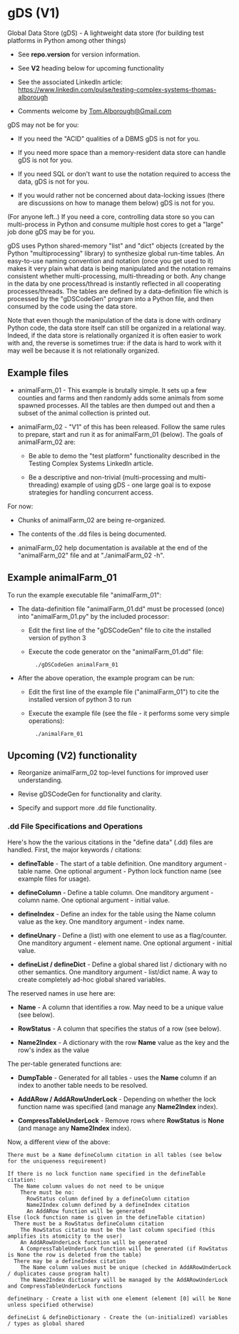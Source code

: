 # gDS (V1)

Global Data Store (gDS) - A lightweight data store (for building test platforms in Python among other things)

* See **repo.version** for version information.

* See **V2** heading below for upcoming functionality

* See the associated LinkedIn article: https://www.linkedin.com/pulse/testing-complex-systems-thomas-alborough

* Comments welcome by Tom.Alborough@Gmail.com

gDS may not be for you:

* If you need the "ACID" qualities of a DBMS gDS is not for you.
    
* If you need more space than a memory-resident data store can handle gDS is not for you.

* If you need SQL or don't want to use the notation required to access the data, gDS is not for you.
    
* If you would rather not be concerned about data-locking issues (there are discussions on how to manage them below) gDS is not for you.
    
(For anyone left..) If you need a core, controlling data store so you can multi-process in Python and consume multiple host cores to 
get a "large" job done gDS may be for you.

gDS uses Python shared-memory "list" and "dict" objects (created by the Python "multiprocessing" library) to synthesize global 
run-time tables. An easy-to-use naming convention and notation (once you get used to it) makes it very plain what data is being 
manipulated and the notation remains consistent whether multi-processing, multi-threading or both. Any change in the data by one 
process/thread is instantly reflected in all cooperating processes/threads. The tables are defined by a data-definition file which 
is processed by the "gDSCodeGen" program into a Python file, and then consumed by the code using the data store.

Note that even though the manipulation of the data is done with ordinary Python code, the data store itself can still be organized in a
relational way. Indeed, if the data store is relationally organized it is often easier to work with and, the reverse is sometimes true:
if the data is hard to work with it may well be because it is not relationally organized.

## Example files

* animalFarm_01 - This example is brutally simple. It sets up a few counties and farms and then randomly adds some animals from some
        spawned processes. All the tables are then dumped out and then a subset of the animal collection is printed out.

* animalFarm_02 - "V1" of this has been released. Follow the same rules to prepare, start and run it as for animalFarm_01 (below). The goals of animalFarm_02 are:

    * Be able to demo the "test platform" functionality described in the Testing Complex Systems LinkedIn article.

    * Be a descriptive and non-trivial (multi-processing and multi-threading) example of using gDS - one large goal is to expose strategies for handling concurrent access.

For now:

* Chunks of animalFarm_02 are being re-organized.

* The contents of the .dd files is being documented.

* animalFarm_02 help documentation is available at the end of the "animalFarm_02" file and at "./animalFarm_02 -h".

## Example animalFarm_01

To run the example executable file "animalFarm_01":

* The data-definition file "animalFarm_01.dd" must be processed (once) into "animalFarm_01.py" by the included processor:

    * Edit the first line of the "gDSCodeGen" file to cite the installed version of python 3

    * Execute the code generator on the "animalFarm_01.dd" file:
        
            ./gDSCodeGen animalFarm_01
        
* After the above operation, the example program can be run:

    * Edit the first line of the example file ("animalFarm_01") to cite the installed version of python 3 to run

    * Execute the example file (see the file - it performs some very simple operations):
        
            ./animalFarm_01

## Upcoming (V2) functionality

* Reorganize animalFarm_02 top-level functions for improved user understanding.

* Revise gDSCodeGen for functionality and clarity.

* Specify and support more .dd file functionality.

### .dd File Specifications and Operations

Here's how the the various citations in the "define data" (.dd) files are handled. First, the major keywords / citations:

* **defineTable** - The start of a table definition. One manditory argument - table name. One optional argument - Python lock function name (see example files for usage).

* **defineColumn** - Define a table column. One manditory argument - column name. One optional argument - initial value.

* **defineIndex** - Define an index for the table using the Name column value as the key. One manditory argument - index name.

* **defineUnary** - Define a (list) with one element to use as a flag/counter. One manditory argument - element name. One optional argument - initial value.

* **defineList / defineDict** - Define a global shared list / dictionary with no other semantics. One manditory argument - list/dict name. A way to create completely ad-hoc global shared variables.

The reserved names in use here are:

* **Name** - A column that identifies a row. May need to be a unique value (see below).

* **RowStatus** - A column that specifies the status of a row (see below).

* **Name2Index** - A dictionary with the row **Name** value as the key and the row's index as the value

The per-table generated functions are:

* **DumpTable** - Generated for all tables - uses the **Name** column if an index to another table needs to be resolved.

* **AddARow / AddARowUnderLock** - Depending on whether the lock function name was specified  (and manage any **Name2Index** index).

* **CompressTableUnderLock** - Remove rows where **RowStatus** is **None** (and manage any **Name2Index** index).

Now, a different view of the above:

```
There must be a Name defineColumn citation in all tables (see below for the uniqueness requirement)

If there is no lock function name specified in the defineTable citation:
  The Name column values do not need to be unique
    There must be no:
      RowStatus column defined by a defineColumn citation
      Name2Index column defined by a defineIndex citation
      An AddARow function will be generated
Else (lock function name is given in the defineTable citation)
  There must be a RowStatus defineColumn citation
    The RowStatus citatio must be the last column specified (this amplifies its atomicity to the user)
    An AddARowUnderLock function will be generated
    A CompressTableUnderLock function will be generated (if RowStatus is None the row is deleted from the table)
  There may be a defineIndex citation
    The Name column values must be unique (checked in AddARowUnderLock / duplicates cause program halt)
    The Name2Index dictionary will be managed by the AddARowUnderLock and CompressTableUnderLock functions

defineUnary - Create a list with one element (element [0] will be None unless specified otherwise)

defineList & defineDictionary - Create the (un-initialized) variables / types as global shared
```
